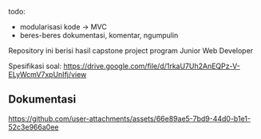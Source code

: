 todo:
- modularisasi kode -> MVC
- beres-beres dokumentasi, komentar, ngumpulin

Repository ini berisi hasil capstone project program Junior Web Developer 

Spesifikasi soal: https://drive.google.com/file/d/1rkaU7Uh2AnEQPz-V-ELyWcmV7xpUnIfj/view

Dokumentasi
---------------------------------


https://github.com/user-attachments/assets/66e89ae5-7bd9-44d0-b1e1-52c3e966a0ee






